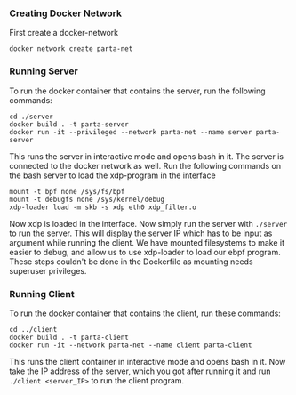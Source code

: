 ### Creating Docker Network

First create a docker-network 

```
docker network create parta-net
```

### Running Server

To run the docker container that contains the server, run the following commands:

```
cd ./server
docker build . -t parta-server
docker run -it --privileged --network parta-net --name server parta-server
```

This runs the server in interactive mode and opens bash in it. The server is connected to the docker network as well. Run the following commands on the bash server to load the xdp-program in the interface

```
mount -t bpf none /sys/fs/bpf
mount -t debugfs none /sys/kernel/debug
xdp-loader load -m skb -s xdp eth0 xdp_filter.o
```

Now xdp is loaded in the interface. Now simply run the server with `./server` to run the server. This will display the server IP which has to be input as argument while running the client. We have mounted filesystems to make it easier to debug, and allow us to use xdp-loader to load our ebpf program. These steps couldn't be done in the Dockerfile as mounting needs superuser privileges.

### Running Client

To run the docker container that contains the client, run these commands:

```
cd ../client
docker build . -t parta-client
docker run -it --network parta-net --name client parta-client
```

This runs the client container in interactive mode and opens bash in it. Now take the IP address of the server, which you got after running it and run `./client <server_IP>` to run the client program.

